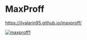 # MaxProff
https://ilyalarin95.github.io/maxproff/


<a href='https://ilyalarin95.github.io/maxproff/'>![maxproff1](https://user-images.githubusercontent.com/91022778/164952214-6ce42060-28bc-4ece-a0da-2470bc76a8bf.png)</a>
